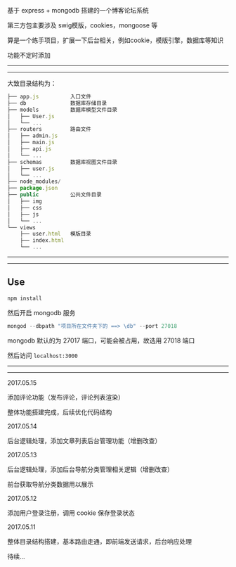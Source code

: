 基于 express + mongodb 搭建的一个博客论坛系统

第三方包主要涉及 swig模版，cookies，mongoose 等

算是一个练手项目，扩展一下后台相关，例如cookie，模版引擎，数据库等知识

功能不定时添加

----

----

大致目录结构为：

```js
├── app.js          入口文件
├── db              数据库存储目录
├── models          数据库模型文件目录
│   ├── User.js
│   └── ...
├── routers         路由文件
│   ├── admin.js
│   ├── main.js
│   ├── api.js
│   └── ...
├── schemas         数据库视图文件目录
│   ├── user.js
│   └── ...
├── node_modules/
├── package.json
├── public          公共文件目录
│   ├── img
│   ├── css
│   ├── js
│   └── ...
└── views
    ├── user.html   模版目录
    ├── index.html
    └── ...
```

----

----

## Use

```js
npm install
```

然后开启 mongodb 服务

```js
mongod --dbpath "项目所在文件夹下的 ==> \db" --port 27018
```

mongodb 默认的为 27017 端口，可能会被占用，故选用 27018 端口

然后访问 ```localhost:3000```

----

----

2017.05.15

添加评论功能（发布评论，评论列表渲染）

整体功能搭建完成，后续优化代码结构

2017.05.14

后台逻辑处理，添加文章列表后台管理功能（增删改查）

2017.05.13

后台逻辑处理，添加后台导航分类管理相关逻辑（增删改查）

前台获取导航分类数据用以展示

2017.05.12

添加用户登录注册，调用 cookie 保存登录状态

2017.05.11 

整体目录结构搭建，基本路由走通，即前端发送请求，后台响应处理




待续...



